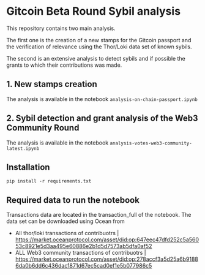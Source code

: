 # Gitcoin Beta Round Sybil analysis 

This repository contains two main analysis.

The first one is the creation of a new stamps for the Gitcoin passport and the verification of relevance using the Thor/Loki data set of known sybils.

The second is an extensive analysis to detect sybils and if possible the grants to which their contributions was made.


## 1. New stamps creation
The analysis is available in the notebook `analysis-on-chain-passport.ipynb`


## 2. Sybil detection and grant analysis of the Web3 Community Round
The analysis is available in the notebook `analysis-votes-web3-community-latest.ipynb`




## Installation

```
pip install -r requirements.txt
```

## Required data to run the notebook

Transactions data are located in the transaction_full of the notebook. The data set can be downloaded using Ocean from 
- All thor/loki  transactions of contribuotrs  | https://market.oceanprotocol.com/asset/did:op:647eec47dfd252c5a56053c8921e5d3aa495e60886e2b1d5d7573ab5dfa0af52
- ALL Web3 community transactions of contribuotrs | https://market.oceanprotocol.com/asset/did:op:278accf3a5d25a6b91886da0b6dd6c436dac1871d67ec5cad0ef1e5b077986c5
